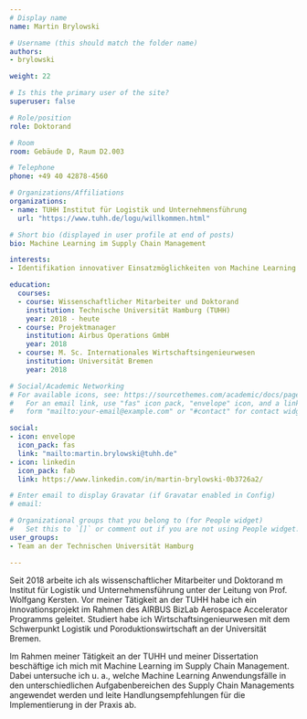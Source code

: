 ---# Display namename: Martin Brylowski# Username (this should match the folder name)authors:- brylowskiweight: 22# Is this the primary user of the site?superuser: false# Role/positionrole: Doktorand# Roomroom: Gebäude D, Raum D2.003# Telephonephone: +49 40 42878-4560# Organizations/Affiliationsorganizations:- name: TUHH Institut für Logistik und Unternehmensführung  url: "https://www.tuhh.de/logu/willkommen.html"# Short bio (displayed in user profile at end of posts)bio: Machine Learning im Supply Chain Managementinterests:- Identifikation innovativer Einsatzmöglichkeiten von Machine Learning im Supply Chain Managementeducation:  courses:  - course: Wissenschaftlicher Mitarbeiter und Doktorand     institution: Technische Universität Hamburg (TUHH)    year: 2018 - heute  - course: Projektmanager    institution: Airbus Operations GmbH    year: 2018  - course: M. Sc. Internationales Wirtschaftsingenieurwesen    institution: Universität Bremen    year: 2018# Social/Academic Networking# For available icons, see: https://sourcethemes.com/academic/docs/page-builder/#icons#   For an email link, use "fas" icon pack, "envelope" icon, and a link in the#   form "mailto:your-email@example.com" or "#contact" for contact widget.social:- icon: envelope  icon_pack: fas  link: "mailto:martin.brylowski@tuhh.de"- icon: linkedin  icon_pack: fab  link: https://www.linkedin.com/in/martin-brylowski-0b3726a2/# Enter email to display Gravatar (if Gravatar enabled in Config)# email: # Organizational groups that you belong to (for People widget)#   Set this to `[]` or comment out if you are not using People widget.user_groups:- Team an der Technischen Universität Hamburg---Seit 2018 arbeite ich als wissenschaftlicher Mitarbeiter und Doktorand m Institut für Logistik und Unternehmensführung unter der Leitung von Prof. Wolfgang Kersten. Vor meiner Tätigkeit an der TUHH habe ich ein Innovationsprojekt im Rahmen des AIRBUS BizLab Aerospace Accelerator Programms geleitet. Studiert habe ich Wirtschaftsingenieurwesen mit dem Schwerpunkt Logistik und Poroduktionswirtschaft an der Universität Bremen. Im Rahmen meiner Tätigkeit an der TUHH und meiner Dissertation beschäftige ich mich mit Machine Learning im Supply Chain Management. Dabei untersuche ich u. a., welche Machine Learning Anwendungsfälle in den unterschiedlichen Aufgabenbereichen des Supply Chain Managements angewendet werden und leite Handlungsempfehlungen für die Implementierung in der Praxis ab.